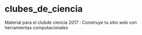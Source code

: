 # clubes_de_ciencia
Material para el clubde ciencia 2017 : Construye tu sitio web con herramientas computacionales 
